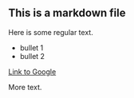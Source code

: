 ## This is a markdown file

Here is some regular text.

* bullet 1
* bullet 2

[Link to Google](http://www.google.com)

More text.